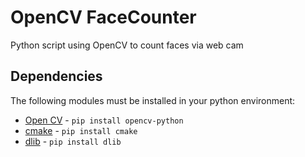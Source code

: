 # OpenCV FaceCounter
Python script using OpenCV to count faces via web cam

## Dependencies

The following modules must be installed in your python environment:
- [Open CV](https://pypi.org/project/opencv-python/) - `pip install opencv-python`
- [cmake](https://pypi.org/project/cmake/) - `pip install cmake`
- [dlib](https://pypi.org/project/dlib/) - `pip install dlib`
